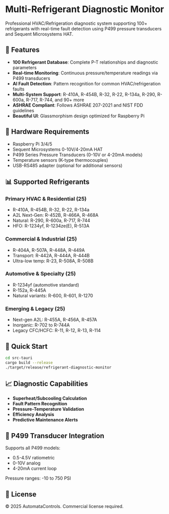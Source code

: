 # Multi-Refrigerant Diagnostic Monitor

Professional HVAC/Refrigeration diagnostic system supporting 100+ refrigerants with real-time fault detection using P499 pressure transducers and Sequent Microsystems HAT.

## 🌟 Features

- **100 Refrigerant Database**: Complete P-T relationships and diagnostic parameters
- **Real-time Monitoring**: Continuous pressure/temperature readings via P499 transducers
- **AI Fault Detection**: Pattern recognition for common HVAC/refrigeration faults
- **Multi-System Support**: R-410A, R-454B, R-32, R-22, R-134a, R-290, R-600a, R-717, R-744, and 90+ more
- **ASHRAE Compliant**: Follows ASHRAE 207-2021 and NIST FDD guidelines
- **Beautiful UI**: Glassmorphism design optimized for Raspberry Pi

## 🔧 Hardware Requirements

- Raspberry Pi 3/4/5
- Sequent Microsystems 0-10V/4-20mA HAT
- P499 Series Pressure Transducers (0-10V or 4-20mA models)
- Temperature sensors (K-type thermocouples)
- USB-RS485 adapter (optional for additional sensors)

## 📊 Supported Refrigerants

### Primary HVAC & Residential (25)
- R-410A, R-454B, R-32, R-22, R-134a
- A2L Next-Gen: R-452B, R-466A, R-468A
- Natural: R-290, R-600a, R-717, R-744
- HFO: R-1234yf, R-1234ze(E), R-513A

### Commercial & Industrial (25)
- R-404A, R-507A, R-448A, R-449A
- Transport: R-442A, R-444A, R-444B
- Ultra-low temp: R-23, R-508A, R-508B

### Automotive & Specialty (25)
- R-1234yf (automotive standard)
- R-152a, R-445A
- Natural variants: R-600, R-601, R-1270

### Emerging & Legacy (25)
- Next-gen A2L: R-455A, R-456A, R-457A
- Inorganic: R-702 to R-744A
- Legacy CFC/HCFC: R-11, R-12, R-13, R-114

## 🚀 Quick Start

```bash
cd src-tauri
cargo build --release
./target/release/refrigerant-diagnostic-monitor
```

## 📈 Diagnostic Capabilities

- **Superheat/Subcooling Calculation**
- **Fault Pattern Recognition**
- **Pressure-Temperature Validation**
- **Efficiency Analysis**
- **Predictive Maintenance Alerts**

## 🔌 P499 Transducer Integration

Supports all P499 models:
- 0.5-4.5V ratiometric
- 0-10V analog
- 4-20mA current loop

Pressure ranges: -10 to 750 PSI

## 📝 License

© 2025 AutomataControls. Commercial license required.